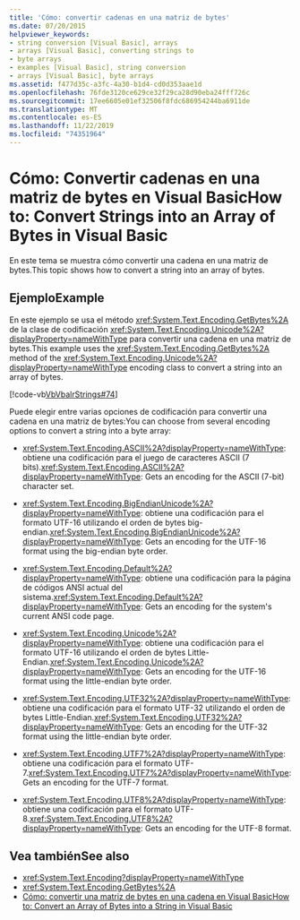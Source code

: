 ```yaml
---
title: 'Cómo: convertir cadenas en una matriz de bytes'
ms.date: 07/20/2015
helpviewer_keywords:
- string conversion [Visual Basic], arrays
- arrays [Visual Basic], converting strings to
- byte arrays
- examples [Visual Basic], string conversion
- arrays [Visual Basic], byte arrays
ms.assetid: f477d35c-a3fc-4a30-b1d4-cd0d353aae1d
ms.openlocfilehash: 76fde3120ce629ce32f29ca28d90eba24fff726c
ms.sourcegitcommit: 17ee6605e01ef32506f8fdc686954244ba6911de
ms.translationtype: MT
ms.contentlocale: es-ES
ms.lasthandoff: 11/22/2019
ms.locfileid: "74351964"
---
```

# <a name="how-to-convert-strings-into-an-array-of-bytes-in-visual-basic"></a><span data-ttu-id="5ea06-102">Cómo: Convertir cadenas en una matriz de bytes en Visual Basic</span><span class="sxs-lookup"><span data-stu-id="5ea06-102">How to: Convert Strings into an Array of Bytes in Visual Basic</span></span>
<span data-ttu-id="5ea06-103">En este tema se muestra cómo convertir una cadena en una matriz de bytes.</span><span class="sxs-lookup"><span data-stu-id="5ea06-103">This topic shows how to convert a string into an array of bytes.</span></span>  
  
## <a name="example"></a><span data-ttu-id="5ea06-104">Ejemplo</span><span class="sxs-lookup"><span data-stu-id="5ea06-104">Example</span></span>  
 <span data-ttu-id="5ea06-105">En este ejemplo se usa el método <xref:System.Text.Encoding.GetBytes%2A> de la clase de codificación <xref:System.Text.Encoding.Unicode%2A?displayProperty=nameWithType> para convertir una cadena en una matriz de bytes.</span><span class="sxs-lookup"><span data-stu-id="5ea06-105">This example uses the <xref:System.Text.Encoding.GetBytes%2A> method of the <xref:System.Text.Encoding.Unicode%2A?displayProperty=nameWithType> encoding class to convert a string into an array of bytes.</span></span>  
  
 [!code-vb[VbVbalrStrings#74](~/samples/snippets/visualbasic/VS_Snippets_VBCSharp/VbVbalrStrings/VB/Class2.vb#74)]  
  
 <span data-ttu-id="5ea06-106">Puede elegir entre varias opciones de codificación para convertir una cadena en una matriz de bytes:</span><span class="sxs-lookup"><span data-stu-id="5ea06-106">You can choose from several encoding options to convert a string into a byte array:</span></span>  
  
- <span data-ttu-id="5ea06-107"><xref:System.Text.Encoding.ASCII%2A?displayProperty=nameWithType>: obtiene una codificación para el juego de caracteres ASCII (7 bits).</span><span class="sxs-lookup"><span data-stu-id="5ea06-107"><xref:System.Text.Encoding.ASCII%2A?displayProperty=nameWithType>: Gets an encoding for the ASCII (7-bit) character set.</span></span>  
  
- <span data-ttu-id="5ea06-108"><xref:System.Text.Encoding.BigEndianUnicode%2A?displayProperty=nameWithType>: obtiene una codificación para el formato UTF-16 utilizando el orden de bytes big-endian.</span><span class="sxs-lookup"><span data-stu-id="5ea06-108"><xref:System.Text.Encoding.BigEndianUnicode%2A?displayProperty=nameWithType>: Gets an encoding for the UTF-16 format using the big-endian byte order.</span></span>  
  
- <span data-ttu-id="5ea06-109"><xref:System.Text.Encoding.Default%2A?displayProperty=nameWithType>: obtiene una codificación para la página de códigos ANSI actual del sistema.</span><span class="sxs-lookup"><span data-stu-id="5ea06-109"><xref:System.Text.Encoding.Default%2A?displayProperty=nameWithType>: Gets an encoding for the system's current ANSI code page.</span></span>  
  
- <span data-ttu-id="5ea06-110"><xref:System.Text.Encoding.Unicode%2A?displayProperty=nameWithType>: obtiene una codificación para el formato UTF-16 utilizando el orden de bytes Little-Endian.</span><span class="sxs-lookup"><span data-stu-id="5ea06-110"><xref:System.Text.Encoding.Unicode%2A?displayProperty=nameWithType>: Gets an encoding for the UTF-16 format using the little-endian byte order.</span></span>  
  
- <span data-ttu-id="5ea06-111"><xref:System.Text.Encoding.UTF32%2A?displayProperty=nameWithType>: obtiene una codificación para el formato UTF-32 utilizando el orden de bytes Little-Endian.</span><span class="sxs-lookup"><span data-stu-id="5ea06-111"><xref:System.Text.Encoding.UTF32%2A?displayProperty=nameWithType>: Gets an encoding for the UTF-32 format using the little-endian byte order.</span></span>  
  
- <span data-ttu-id="5ea06-112"><xref:System.Text.Encoding.UTF7%2A?displayProperty=nameWithType>: obtiene una codificación para el formato UTF-7.</span><span class="sxs-lookup"><span data-stu-id="5ea06-112"><xref:System.Text.Encoding.UTF7%2A?displayProperty=nameWithType>: Gets an encoding for the UTF-7 format.</span></span>  
  
- <span data-ttu-id="5ea06-113"><xref:System.Text.Encoding.UTF8%2A?displayProperty=nameWithType>: obtiene una codificación para el formato UTF-8.</span><span class="sxs-lookup"><span data-stu-id="5ea06-113"><xref:System.Text.Encoding.UTF8%2A?displayProperty=nameWithType>: Gets an encoding for the UTF-8 format.</span></span>  
  
## <a name="see-also"></a><span data-ttu-id="5ea06-114">Vea también</span><span class="sxs-lookup"><span data-stu-id="5ea06-114">See also</span></span>

- <xref:System.Text.Encoding?displayProperty=nameWithType>
- <xref:System.Text.Encoding.GetBytes%2A>
- [<span data-ttu-id="5ea06-115">Cómo: convertir una matriz de bytes en una cadena en Visual Basic</span><span class="sxs-lookup"><span data-stu-id="5ea06-115">How to: Convert an Array of Bytes into a String in Visual Basic</span></span>](../../../../visual-basic/programming-guide/language-features/strings/how-to-convert-an-array-of-bytes-into-a-string.md)
